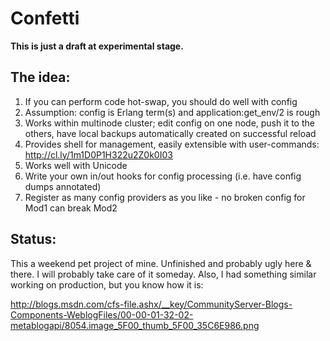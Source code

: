 Confetti
========

**This is just a draft at experimental stage.**

The idea:
---------

1. If you can perform code hot-swap, you should do well with config
2. Assumption: config is Erlang term(s) and application:get_env/2 is rough
3. Works within multinode cluster; edit config on one node, push it to the
   others, have local backups automatically created on successful reload
4. Provides shell for management, easily extensible with user-commands: http://cl.ly/1m1D0P1H322u2Z0k0I03
5. Works well with Unicode
6. Write your own in/out hooks for config processing (i.e. have config dumps annotated)
7. Register as many config providers as you like - no broken config for Mod1 can break Mod2


Status:
-------

This a weekend pet project of mine. Unfinished and probably ugly here & there.
I will probably take care of it someday.
Also, I had something similar working on production, but you know how it is:

http://blogs.msdn.com/cfs-file.ashx/__key/CommunityServer-Blogs-Components-WeblogFiles/00-00-01-32-02-metablogapi/8054.image_5F00_thumb_5F00_35C6E986.png




